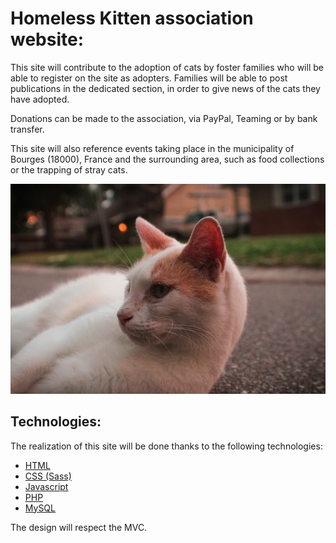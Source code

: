 # Homeless Kitten association website:

This site will contribute to the adoption of cats by foster families who will be able to register on the site as adopters. Families will be able to post publications in the dedicated section, in order to give news of the cats they have adopted.

Donations can be made to the association, via PayPal, Teaming or by bank transfer.

This site will also reference events taking place in the municipality of Bourges (18000), France and the surrounding area, such as food collections or the trapping of stray cats.

[![A cat chilling in the street](/assets/medias/images/stray-cat.jpg "Photo by Sean Patrick")](https://www.pexels.com/fr-fr/photo/chat-blanc-et-orange-allonge-sur-le-trottoir-1046430/)


## Technologies:

The realization of this site will be done thanks to the following technologies:

-  [HTML](https://developer.mozilla.org/fr/docs/Web/HTML "Documentation sur le langage HTML")
- [CSS (Sass)](https://developer.mozilla.org/fr/docs/Web/CSS "Documentation sur le langage CSS")
- [Javascript](https://developer.mozilla.org/fr/docs/Web/CSS "Documentation sur le langage Javascript")
- [PHP](https://www.php.net/docs.php "Documentation sur le langage PHP")
- [MySQL](https://dev.mysql.com/doc/ "Documentation sur le langage MySQL")

The design will respect the MVC.

